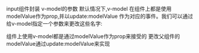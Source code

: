 input组件封装
v-model的参数
默认情况下,v-model 在组件上都是使用 modelValue作为prop,并以update:modelValue
作为对应的事件。我们可以通过给v-model指定一个参数来更改这些名字:
<MyComponent v-model: title = "bookTitle" />

组件上使用v-model都是通过modelValue作为prop来接受的
更改父组件的modelValue通过update:modelValue来实现
